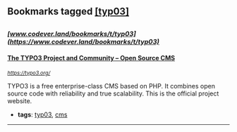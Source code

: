 ## Bookmarks tagged [[typ03]](https://www.codever.land/search?q=[typ03])

_<sup><sup>[www.codever.land/bookmarks/t/typ03](https://www.codever.land/bookmarks/t/typ03)</sup></sup>_
---
#### [The TYPO3 Project and Community – Open Source CMS](https://typo3.org/)
_<sup>https://typo3.org/</sup>_

TYPO3 is a free enterprise-class CMS based on PHP. It combines open source code with reliability and true scalability. This is the official project website.
* **tags**: [typ03](../tagged/typ03.md), [cms](../tagged/cms.md)
---
